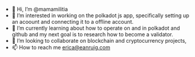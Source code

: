 - 👋 Hi, I’m @mamamilitia
- 👀 I’m interested in working on the polkadot js app, specifically setting up an acoount and connecting it to a offline account.
- 🌱 I’m currently learning about how to operate on and in polkadot and github and my next goal is to research how to become a validator.
- 💞️ I’m looking to collaborate on blockchain and cryptocurrency projects,
- 📫 How to reach me erica@eanruig.com

